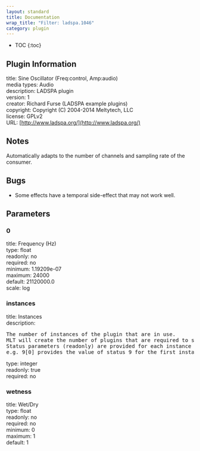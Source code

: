 ```yaml
---
layout: standard
title: Documentation
wrap_title: "Filter: ladspa.1046"
category: plugin
---
```

* TOC
{:toc}

## Plugin Information

title: Sine Oscillator (Freq:control, Amp:audio)  
media types:
Audio  
description: LADSPA plugin  
version: 1  
creator: Richard Furse (LADSPA example plugins)  
copyright: Copyright (C) 2004-2014 Meltytech, LLC  
license: GPLv2  
URL: [http://www.ladspa.org/](http://www.ladspa.org/)  

## Notes

Automatically adapts to the number of channels and sampling rate of the consumer.

## Bugs

* Some effects have a temporal side-effect that may not work well.


## Parameters

### 0

title: Frequency (Hz)    
type: float  
readonly: no  
required: no  
minimum: 1.19209e-07  
maximum: 24000  
default: 21120000.0  
scale: log  

### instances

title: Instances    
description:
<pre>
The number of instances of the plugin that are in use.
MLT will create the number of plugins that are required to support the number of audio channels.
Status parameters (readonly) are provided for each instance and are accessed by specifying the instance number after the identifier (starting at zero).
e.g. 9[0] provides the value of status 9 for the first instance.
</pre>
type: integer  
readonly: true  
required: no  

### wetness

title: Wet/Dry    
type: float  
readonly: no  
required: no  
minimum: 0  
maximum: 1  
default: 1  

